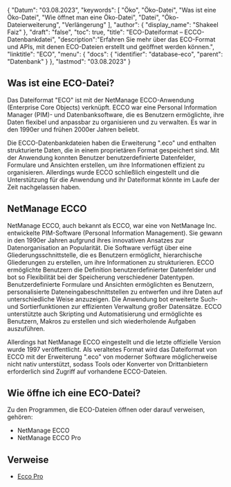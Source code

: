 {
"Datum": "03.08.2023",
  "keywords": [
"Öko",
"Öko-Datei",
"Was ist eine Öko-Datei",
"Wie öffnet man eine Öko-Datei",
"Datei",
"Öko-Dateierweiterung",
"Verlängerung"
],
  "author": {
"display_name": "Shakeel Faiz"
},
"draft": "false",
  "toc": true,
"title": "ECO-Dateiformat – ECCO-Datenbankdatei",
  "description":"Erfahren Sie mehr über das ECO-Format und APIs, mit denen ECO-Dateien erstellt und geöffnet werden können.",
"linktitle": "ECO",
  "menu": {
    "docs": {
      "identifier": "database-eco",
"parent": "Datenbank"
}
},
"lastmod": "03.08.2023"
}

## Was ist eine ECO-Datei?

Das Dateiformat "ECO" ist mit der NetManage ECCO-Anwendung (Enterprise Core Objects) verknüpft. ECCO war eine Personal Information Manager (PIM)- und Datenbanksoftware, die es Benutzern ermöglichte, ihre Daten flexibel und anpassbar zu organisieren und zu verwalten. Es war in den 1990er und frühen 2000er Jahren beliebt.

Die ECCO-Datenbankdateien haben die Erweiterung ".eco" und enthalten strukturierte Daten, die in einem proprietären Format gespeichert sind. Mit der Anwendung konnten Benutzer benutzerdefinierte Datenfelder, Formulare und Ansichten erstellen, um ihre Informationen effizient zu organisieren. Allerdings wurde ECCO schließlich eingestellt und die Unterstützung für die Anwendung und ihr Dateiformat könnte im Laufe der Zeit nachgelassen haben.

## NetManage ECCO

NetManage ECCO, auch bekannt als ECCO, war eine von NetManage Inc. entwickelte PIM-Software (Personal Information Management). Sie gewann in den 1990er Jahren aufgrund ihres innovativen Ansatzes zur Datenorganisation an Popularität. Die Software verfügt über eine Gliederungsschnittstelle, die es Benutzern ermöglicht, hierarchische Gliederungen zu erstellen, um ihre Informationen zu strukturieren. ECCO ermöglichte Benutzern die Definition benutzerdefinierter Datenfelder und bot so Flexibilität bei der Speicherung verschiedener Datentypen. Benutzerdefinierte Formulare und Ansichten ermöglichten es Benutzern, personalisierte Dateneingabeschnittstellen zu entwerfen und ihre Daten auf unterschiedliche Weise anzuzeigen. Die Anwendung bot erweiterte Such- und Sortierfunktionen zur effizienten Verwaltung großer Datensätze. ECCO unterstützte auch Skripting und Automatisierung und ermöglichte es Benutzern, Makros zu erstellen und sich wiederholende Aufgaben auszuführen.

Allerdings hat NetManage ECCO eingestellt und die letzte offizielle Version wurde 1997 veröffentlicht. Als veraltetes Format wird das Dateiformat von ECCO mit der Erweiterung ".eco" von moderner Software möglicherweise nicht nativ unterstützt, sodass Tools oder Konverter von Drittanbietern erforderlich sind Zugriff auf vorhandene ECCO-Dateien.

## Wie öffne ich eine ECO-Datei?

Zu den Programmen, die ECO-Dateien öffnen oder darauf verweisen, gehören:

- NetManage ECCO
- NetManage ECCO Pro

## Verweise
* [Ecco Pro](https://en.wikipedia.org/wiki/Ecco_Pro)

